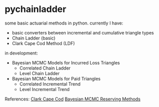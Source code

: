 # pychainladder
some basic actuarial methods in python. currently I have:
- basic converters between incremental and cumulative triangle types
- Chain Ladder (basic)
- Clark Cape Cod Method (LDF)

in development:
- Bayesian MCMC Models for Incurred Loss Triangles
  - Correlated Chain Ladder
  - Level Chain Ladder
- Bayesian MCMC Models for Paid Triangles
  - Correlated Incremental Trend
  - Level Incremental Trend

References:
[Clark Cape Cod](http://www.casualfellow.com/study-guide.html)
[Bayesian MCMC Reserving Methods](http://www.casact.org/pubs/monographs/index.cfm?fa=meyers-monograph01)
